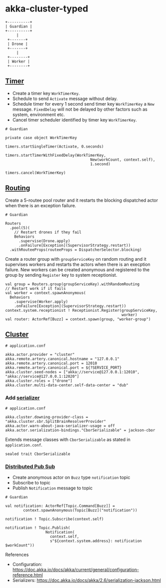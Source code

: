 # akka-cluster-typed

```
+----------+
| Guardian |
+----------+
     |
 +-------+
 | Drone |
 +-------+
     |
 +--------+
 | Worker |
 +--------+        
```

## [Timer](https://doc.akka.io/docs/akka/current/typed/interaction-patterns.html#scheduling-messages-to-self)

- Create a timer key `WorkTimerKey`.
- Schedule to send `Activate` message without delay.
- Schedule timer for every 1 second send timer key `WorkTimerKey` a `New` message. `FixedDelay` will not be delayed by other factors such as system, environment etc.
- Cancel timer scheduler identified by timer key `WorkTimerKey`.

```
# Guardian 

private case object WorkTimerKey

timers.startSingleTimer(Activate, 0.seconds)

timers.startTimerWithFixedDelay(WorkTimerKey,
                                      New(workCount, context.self),
                                      1.second)

timers.cancel(WorkTimerKey)
```

## [Routing](https://doc.akka.io/docs/akka/current/typed/routers.html) 

Create a 5-routee pool router and it restarts the blocking dispatched actor when there is an exception failure.

```
# Guardian

Routers
  .pool(5)(
    // Restart drones if they fail
    Behaviors
      .supervise(Drone.apply)
      .onFailure[Exception](SupervisorStrategy.restart))
  .withRouteeProps(routeeProps = DispatcherSelector.blocking)
```

Create a router group with `groupServiceKey` on random routing and it supervises workers and restarts
the actors when there is an execption failure. New workers can be created anonymous and registered to 
the group by sending `Register` key to system receptionist.

```
val group = Routers.group(groupServiceKey).withRandomRouting
// Restart work if it fails
val worker = context.spawnAnonymous(
  Behaviors
    .supervise(Worker.apply)
    .onFailure[Exception](SupervisorStrategy.restart))
context.system.receptionist ! Receptionist.Register(groupServiceKey,
                                                    worker)
val router: ActorRef[Buzz] = context.spawn(group, "worker-group")
```

## [Cluster](https://doc.akka.io/docs/akka/current/typed/cluster.html)

```
# application.conf

akka.actor.provider = "cluster"
akka.remote.artery.canonical.hostname = "127.0.0.1"
akka.remote.artery.canonical.port = 12010
akka.remote.artery.canonical.port = ${?SERVICE_PORT}
akka.cluster.seed-nodes = ["akka://service@127.0.0.1:12010", "akka://service@127.0.0.1:12020"]
akka.cluster.roles = ["drone"]
akka.cluster.multi-data-center.self-data-center = "dub"
```

### Add [serializer](https://doc.akka.io/docs/akka/2.6/serialization-jackson.html)

```
# application.conf

akka.cluster.downing-provider-class = "akka.cluster.sbr.SplitBrainResolverProvider"
akka.actor.warn-about-java-serializer-usage = off
akka.actor.serialization-bindings."CborSerializable" = jackson-cbor
```

Extends message classes with `CborSerializable` as stated in `application.conf`.

```
sealed trait CborSerializable
```

### [Distributed Pub Sub](https://doc.akka.io/docs/akka/current/typed/distributed-pub-sub.html)

- Create anonymous actor on `Buzz` type `notification` topic 
- Subscribe to topic
- Publish `Notification` message to topic

```
# Guardian

val notification: ActorRef[Topic.Command[Buzz]] =
        context.spawnAnonymous(Topic[Buzz]("notification"))

notification ! Topic.Subscribe(context.self)

notification ! Topic.Publish(
                  Notification(
                    context.self,
                    s"${context.system.address}: notification $workCount"))
```

References

- Configuration: https://doc.akka.io/docs/akka/current/general/configuration-reference.html
- Serializers: https://doc.akka.io/docs/akka/2.6/serialization-jackson.html
